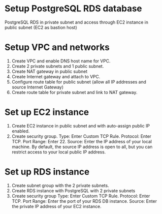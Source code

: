 # Setup PostgreSQL RDS database 

PostgreSQL RDS in private subnet and access through EC2 instance in public subnet (EC2 as bastion host)

# Setup VPC and networks
1. Create VPC and enable DNS host name for VPC. 
2. Create 2 private subnets and 1 public subnet. 
3. Create NAT gateway in public subnet 
4. Create Internet gateway and attach to VPC. 
5. Configure route table for public subnet (allow all IP addresses and source Internet Gateway)
6. Create route table for private subnet and link to NAT gateway. 

# Set up EC2 instance
1. Create EC2 instance in public subnet and with auto-assign public IP enabled. 
2. Create security group. 
Type: Enter Custom TCP Rule.
Protocol: Enter TCP.
Port Range: Enter 22.
Source: Enter the IP address of your local machine. By default, the source IP address is open to all, but you can restrict access to your local public IP address.

# Set up RDS instance
1. Create subnet group with the 2 private subnets. 
2. Create RDS instance with PostgreSQL with 2 private subnets
3. Create security group
Type: Enter Custom TCP Rule.
Protocol: Enter TCP.
Port Range: Enter the port of your RDS DB instance.
Source: Enter the private IP address of your EC2 instance.
